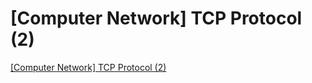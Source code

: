 # [Computer Network] TCP Protocol (2)
[[Computer Network] TCP Protocol (2)](https://aiwithcloud.com/2022/09/19/computer_network_tcp_protocol_2/)